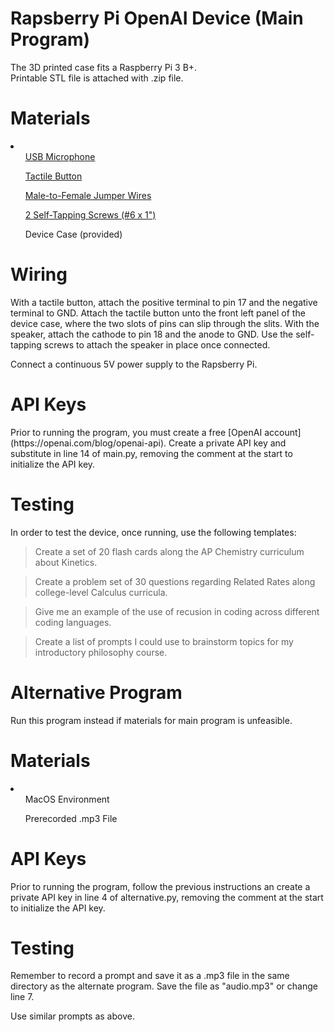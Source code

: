 # Rapsberry Pi OpenAI Device (Main Program)
The 3D printed case fits a Raspberry Pi 3 B+.  
Printable STL file is attached with .zip file.

<h1>Materials</h1>
<li>
  <ul><a href="https://www.amazon.com/KISEER-Microphone-Desktop-Recording-YouTube/dp/B071WH7FC6/ref=sr_1_3?crid=FJIDSW51HA6X&keywords=usb+microphone+raspberry+pi&qid=1701186681&sprefix=usb+microphone+raspberry+pi%2Caps%2C101&sr=8-3">USB Microphone</a></ul>
  <ul><a href="https://www.amazon.com/WOWOONE-12x12x7-3-Tactile-Momentary-Assortment/dp/B08JLWTQ3C/ref=sr_1_2_sspa?crid=1AOOVLP2HAS5P&keywords=tactile+button&qid=1701186342&sprefix=tactile+buton%2Caps%2C71&sr=8-2-spons&sp_csd=d2lkZ2V0TmFtZT1zcF9hdGY&psc=1">Tactile Button</a></ul>
  <ul><a href="https://www.amazon.com/EDGELEC-Breadboard-1pin-1pin-Connector-Multicolored/dp/B07GD312VG/ref=sr_1_3?crid=2FLHPMWDB4DLU&keywords=female%2Bto%2Bfemale%2Bjumper&qid=1701310886&sprefix=female%2Bto%2Bfemale%2Bjumper%2Caps%2C69&sr=8-3&th=1">Male-to-Female Jumper Wires</a></ul>
  <ul><a href="https://www.amazon.com/Stainless-Drilling-Lengths-Available-Phillips/dp/B08MQ5CLSD/ref=sr_1_3?crid=NZ255TMOQ7DD&keywords=6x1%2Bself%2Btapping%2Bscrews&qid=1701310966&sprefix=6x1%2Bself%2Btapping%2Bscrews%2Caps%2C60&sr=8-3&th=1">2 Self-Tapping Screws (#6 x 1")</a></ul>
  <ul>Device Case (provided)</ul>
</li>

<h1>Wiring</h1>
With a tactile button, attach the positive terminal to pin 17 and the negative terminal to GND.
Attach the tactile button unto the front left panel of the device case, where the two slots of pins can slip through the slits.
With the speaker, attach the cathode to pin 18 and the anode to GND.
Use the self-tapping screws to attach the speaker in place once connected.

Connect a continuous 5V power supply to the Rapsberry Pi.

<h1>API Keys</h1>
Prior to running the program, you must create a free [OpenAI account](https://openai.com/blog/openai-api).
Create a private API key and substitute in line 14 of main.py, removing the comment at the start to initialize the API key.

<h1>Testing</h1>
In order to test the device, once running, use the following templates:

> Create a set of 20 flash cards along the AP Chemistry curriculum about Kinetics.

> Create a problem set of 30 questions regarding Related Rates along college-level Calculus curricula.

> Give me an example of the use of recusion in coding across different coding languages.

> Create a list of prompts I could use to brainstorm topics for my introductory philosophy course.

# Alternative Program
Run this program instead if materials for main program is unfeasible.

<h1>Materials</h1>
<li>
  <ul>MacOS Environment</ul>
  <ul>Prerecorded .mp3 File</ul>
</li>

<h1>API Keys</h1>
Prior to running the program, follow the previous instructions an create a private API key in line 4 of alternative.py, removing the comment at the start to initialize the API key.

<h1>Testing</h1>
Remember to record a prompt and save it as a .mp3 file in the same directory as the alternate program.
Save the file as "audio.mp3" or change line 7.

Use similar prompts as above.
